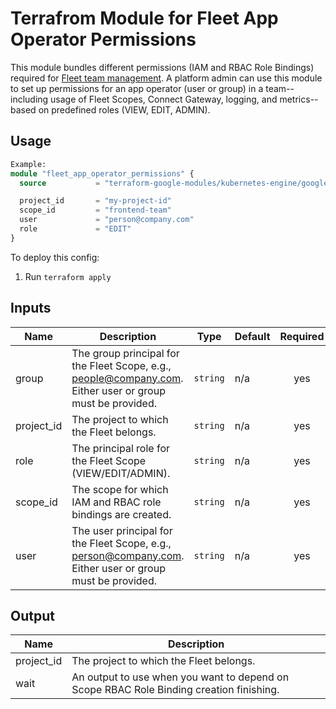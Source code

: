 # Terrafrom Module for Fleet App Operator Permissions

This module bundles different permissions (IAM and RBAC Role Bindings) required for [Fleet team management](https://cloud.google.com/kubernetes-engine/fleet-management/docs/team-management). A platform admin can use this module to set up permissions for an app operator (user or group) in a team--including usage of Fleet Scopes, Connect Gateway, logging, and metrics--based on predefined roles (VIEW, EDIT, ADMIN).

## Usage
```tf
Example:
module "fleet_app_operator_permissions" {
  source           = "terraform-google-modules/kubernetes-engine/google//modules/fleet-app-operator-permissions"

  project_id       = "my-project-id"
  scope_id         = "frontend-team"
  user             = "person@company.com"
  role             = "EDIT"
}
```

To deploy this config:
1. Run `terraform apply`

<!-- BEGINNING OF PRE-COMMIT-TERRAFORM DOCS HOOK -->
## Inputs

| Name | Description | Type | Default | Required |
|------|-------------|------|---------|:--------:|
| group | The group principal for the Fleet Scope, e.g., people@company.com. Either user or group must be provided. | `string` | n/a | yes |
| project\_id | The project to which the Fleet belongs. | `string` | n/a | yes |
| role | The principal role for the Fleet Scope (VIEW/EDIT/ADMIN). | `string` | n/a | yes |
| scope\_id | The scope for which IAM and RBAC role bindings are created. | `string` | n/a | yes |
| user | The user principal for the Fleet Scope, e.g., person@company.com. Either user or group must be provided. | `string` | n/a | yes |

## Output
| Name | Description |
|------|-------------|
| project\_id | The project to which the Fleet belongs. |
| wait | An output to use when you want to depend on Scope RBAC Role Binding creation finishing. |
<!-- END OF PRE-COMMIT-TERRAFORM DOCS HOOK -->
